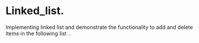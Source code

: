 # Linked_list.
Implementing linked list and demonstrate the functionality to add and delete items in the following list ..
